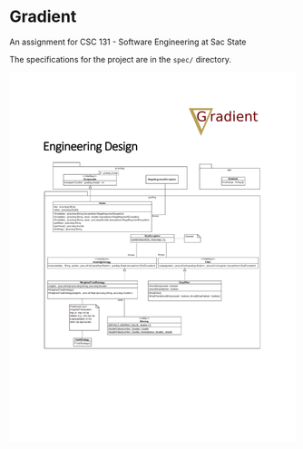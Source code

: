 
# Gradient

An assignment for CSC 131 - Software Engineering at Sac State

The specifications for the project are in the `spec/` directory.

![UML Diagram](spec/EngineeringDesign_Gradient.jpg)

